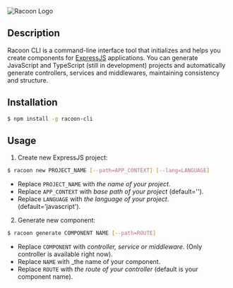 <img src="https://i.ibb.co/xCzcwH3/racoon-text.png" alt="Racoon Logo" />

## Description

Racoon CLI is a command-line interface tool that initializes and helps you create components for [ExpressJS](https://expressjs.com/es/) applications. You can generate JavaScript and TypeScript (still in development) projects and automatically generate controllers, services and middlewares, maintaining consistency and structure.

## Installation

```bash
$ npm install -g racoon-cli
```

## Usage

1. Create new ExpressJS project:
```bash
$ racoon new PROJECT_NAME [--path=APP_CONTEXT] [--lang=LANGUAGE]
```
* Replace `PROJECT_NAME` with _the name of your project_.
* Replace `APP_CONTEXT` with _base path of your project_ (default='').
* Replace `LANGUAGE` with _the language of your project_. (default='javascript').


2. Generate new component:
```bash
$ racoon generate COMPONENT NAME [--path=ROUTE]
```
* Replace `COMPONENT` with _controller, service or middleware_. (Only controller is available right now). 
* Replace `NAME` with _the name of your component.
* Replace `ROUTE` with _the route of your controller_ (default is your component name).